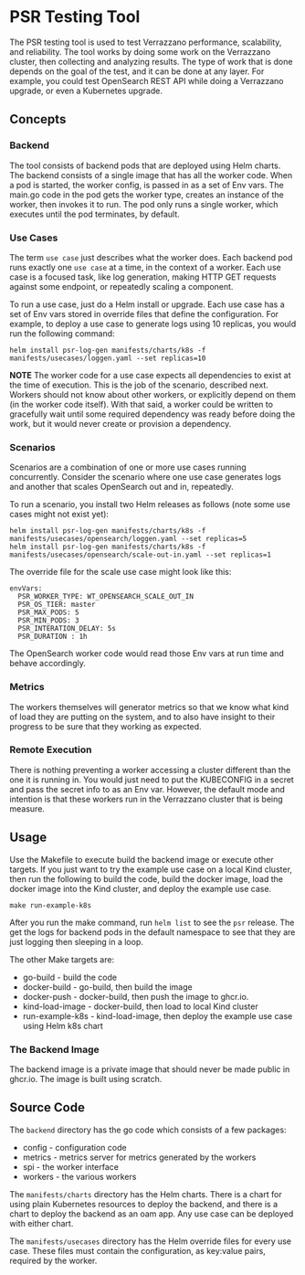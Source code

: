 # PSR Testing Tool

The PSR testing tool is used to test Verrazzano performance, scalability, and reliability.  The tool works by doing some
work on the Verrazzano cluster, then collecting and analyzing results.  The type of work that is done depends on the goal of the test,
and it can be done at any layer.  For example, you could test OpenSearch REST API while doing a Verrazzano upgrade, or even
a Kubernetes upgrade.

## Concepts
### Backend
The tool consists of backend pods that are deployed using Helm charts.  The backend consists of a single image
that has all the worker code.  When a pod is started, the worker config, is passed in as a set of Env vars.
The main.go code in the pod gets the worker type, creates an instance of the worker, then invokes it
to run.  The pod only runs a single worker, which executes until the pod terminates, by default.

### Use Cases
The term `use case` just describes what the worker does.  Each backend pod runs exactly one `use case` at a time, 
in the context of a worker. Each use case is a focused task, like log generation, making HTTP GET requests against 
some endpoint, or repeatedly scaling a component.

To run a use case, just do a Helm install or upgrade.  Each use case has a set of Env vars stored in override files
that define the configuration. For example, to deploy a use case to 
generate logs using 10 replicas, you would run the following command:
```
helm install psr-log-gen manifests/charts/k8s -f manifests/usecases/loggen.yaml --set replicas=10
```
**NOTE** The worker code for a use case expects all dependencies to exist at the time of execution.  This is the job of the scenario, 
described next.  Workers should not know about other workers, or explicitly depend on them (in the worker code itself).  With that said,
a worker could be written to gracefully wait until some required dependency was ready before doing the work, but it would never create or
provision a dependency.

### Scenarios
Scenarios are a combination of one or more use cases running concurrently.
Consider the scenario where one use case generates logs and another that scales OpenSearch out and in, repeatedly.  

To run a scenario, you install two Helm releases as follows (note some use cases might not exist yet): 
```
helm install psr-log-gen manifests/charts/k8s -f manifests/usecases/opensearch/loggen.yaml --set replicas=5
helm install psr-log-gen manifests/charts/k8s -f manifests/usecases/opensearch/scale-out-in.yaml --set replicas=1
```
The override file for the scale use case might look like this:
```
envVars:
  PSR_WORKER_TYPE: WT_OPENSEARCH_SCALE_OUT_IN
  PSR_OS_TIER: master
  PSR_MAX_PODS: 5
  PSR_MIN_PODS: 3  
  PSR_INTERATION_DELAY: 5s
  PSR_DURATION : 1h
```
The OpenSearch worker code would read those Env vars at run time and behave accordingly.

### Metrics
The workers themselves will generator metrics so that we know what kind of load they are putting on the system,
and to also have insight to their progress to be sure that they working as expected.

### Remote Execution
There is nothing preventing a worker accessing a cluster different than the one it is running in.  You
would just need to put the KUBECONFIG in a secret and pass the secret info to as an Env var.  However,
the default mode and intention is that these workers run in the Verrazzano cluster that is being measure.

## Usage
Use the Makefile to execute build the backend image or execute other targets.  If you just want to try 
the example use case on a local Kind cluster, then run the following to build the code, build the docker image, 
load the docker image into the Kind cluster, and deploy the example use case.
```
make run-example-k8s
```
After you run the make command, run `helm list` to see the `psr` release.  The get the logs for backend pods in the default namespace 
to see that they are just logging then sleeping in a loop.

The other Make targets are:
* go-build - build the code
* docker-build - go-build, then build the image
* docker-push - docker-build, then push the image to ghcr.io. 
* kind-load-image - docker-build, then load to local Kind cluster
* run-example-k8s - kind-load-image, then deploy the example use case using Helm k8s chart

### The Backend Image
The backend image is a private image that should never be made public in ghcr.io.  The image is
built using scratch.

## Source Code
The `backend` directory has the go code which consists of a few packages:
* config - configuration code
* metrics - metrics server for metrics generated by the workers
* spi - the worker interface
* workers - the various workers

The `manifests/charts` directory has the Helm charts.  There is a chart for using plain Kubernetes
resources to deploy the backend, and there is a chart to deploy the backend as an oam app. Any use case 
can be deployed with either chart.

The `manifests/usecases` directory has the Helm override files for every use case. These files must
contain the configuration, as key:value pairs, required by the worker.

